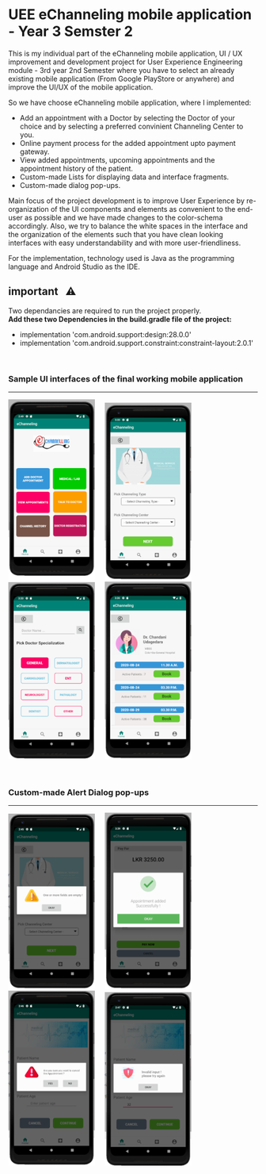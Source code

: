 # UEE eChanneling mobile application - Year 3 Semster 2
This is my individual part of the eChanneling mobile application, UI / UX improvement and development project for User Experience Engineering module - 3rd year 2nd Semester where you have to select an already existing mobile application (From Google PlayStore or anywhere) and improve the UI/UX of the mobile application.

So we have choose eChanneling mobile application, where I implemented:

* Add an appointment with a Doctor by selecting the Doctor of your choice and by selecting a preferred convinient Channeling Center to you.
* Online payment process for the added appointment upto payment gateway. 
* View added appointments, upcoming appointments and the appointment history of the patient.
* Custom-made Lists for displaying data and interface fragments.
* Custom-made dialog pop-ups.

Main focus of the project development is to improve User Experience by re-organization of the UI components and elements as convenient to the end-user as possible and we have made changes to the color-schema accordingly.
Also, we try to balance the white spaces in the interface and the organization of the elements such that you have clean looking interfaces with easy understandability and with more user-friendliness. 

For the implementation, technology used is Java as the programming language and Android Studio as the IDE.

## important &nbsp; :warning:
Two dependancies are required to run the project properly.<br>
**Add these two Dependencies in the build.gradle file of the project:**

* implementation 'com.android.support:design:28.0.0'
* implementation 'com.android.support.constraint:constraint-layout:2.0.1'

<br>

### Sample UI interfaces of the final working mobile application
---
<img src="screenshots_of_the_working_application/Home interface.PNG" width="175px">  &nbsp;&nbsp;&nbsp; <img src="screenshots_of_the_working_application/Add appointment - Select channeling type.PNG" width="175px"> &nbsp;&nbsp;&nbsp; <img src="screenshots_of_the_working_application/Add appointment - Select Doctor Specialization.PNG" width="175px"> &nbsp;&nbsp;&nbsp; <img src="screenshots_of_the_working_application/Add appointment - Select date and time.PNG" width="175px">  

<br>

### Custom-made Alert Dialog pop-ups
---
<img src="screenshots_of_the_working_application/Invalid input error.PNG" width="175px">  &nbsp;&nbsp;&nbsp; <img src="screenshots_of_the_working_application/Add appointment - successfully added appointment.PNG" width="175px"> &nbsp;&nbsp;&nbsp;  <img src="screenshots_of_the_working_application/exit alert custom dialog.PNG" width="175px"> &nbsp;&nbsp;&nbsp; <img src="screenshots_of_the_working_application/invalid input dialog messsage.PNG" width="175px">
